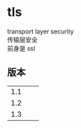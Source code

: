 # tls

transport layer security  
传输层安全  
前身是 ssl

## 版本

|     |     |     |
| --- | --- | --- |
| 1.1 |     |     |
| 1.2 |     |     |
| 1.3 |     |     |
